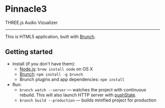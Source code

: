 <!--
@Author: Guillaume de Matos <schlipak>
@Date:   18-Aug-2016
@Email:  g.de.matos@free.fr
@Last modified by:   schlipak
@Last modified time: 19-Aug-2016
-->

# Pinnacle3

THREE.js Audio Vizualizer

___

This is HTML5 application, built with [Brunch](http://brunch.io).

## Getting started
* Install (if you don't have them):
    * [Node.js](http://nodejs.org): `brew install node` on OS X
    * [Brunch](http://brunch.io): `npm install -g brunch`
    * Brunch plugins and app dependencies: `npm install`
* Run:
    * `brunch watch --server` — watches the project with continuous rebuild. This will also launch HTTP server with [pushState](https://developer.mozilla.org/en-US/docs/Web/Guide/API/DOM/Manipulating_the_browser_history).
    * `brunch build --production` — builds minified project for production
